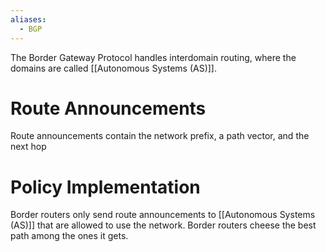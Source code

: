 ```yaml
---
aliases:
  - BGP
---
```


The Border Gateway Protocol handles interdomain routing, where the domains are called [[Autonomous Systems (AS)]].
# Route Announcements
Route announcements contain the network prefix, a path vector, and the next hop
# Policy Implementation
Border routers only send route announcements to [[Autonomous Systems (AS)]] that are allowed to use the network. Border routers cheese the best path among the ones it gets.